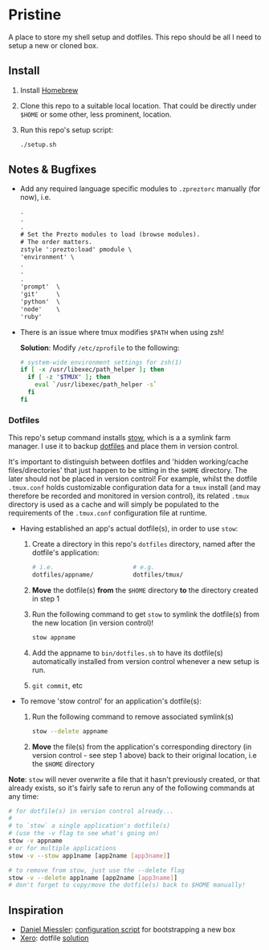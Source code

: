 # Pristine

A place to store my shell setup and dotfiles. This repo should be all I need to setup a new or cloned box.

## Install

1.  Install [Homebrew](https://brew.sh/)

2.  Clone this repo to a suitable local location. That could be directly under `$HOME` or some other, less prominent, location.

3.  Run this repo's setup script:

    ```sh
    ./setup.sh
    ```

## Notes & Bugfixes

-   Add any required language specific modules to `.zpreztorc` manually (for now), i.e.

    ```txt
    .
    .
    .
    # Set the Prezto modules to load (browse modules).
    # The order matters.
    zstyle ':prezto:load' pmodule \
    'environment' \
    .
    .
    .
    'prompt'  \
    'git'     \
    'python'  \
    'node'    \
    'ruby'
    ```

-   There is an issue where tmux modifies `$PATH` when using zsh!

    **Solution**: Modify `/etc/zprofile` to the following:

    ```sh
    # system-wide environment settings for zsh(1)
    if [ -x /usr/libexec/path_helper ]; then
      if [ -z "$TMUX" ]; then
        eval `/usr/libexec/path_helper -s`
      fi
    fi
    ```

### Dotfiles

This repo's setup command installs [stow](https://www.gnu.org/software/stow/), which is a a symlink farm manager. I use it to backup [dotfiles](https://dotfiles.github.io/) and place them in version control.

It's important to distinguish between dotfiles and 'hidden working/cache files/directories' that just happen to be sitting in the `$HOME` directory. The later should not be placed in version control! For example, whilst the dotfile `.tmux.conf` holds customizable configuration data for a `tmux` install (and may therefore be recorded and monitored in version control), its related `.tmux` directory is used as a cache and will simply be populated to the requirements of the `.tmux.conf` configuration file at runtime.

-   Having established an app's actual dotfile(s), in order to use `stow`:

    1.  Create a directory in this repo's `dotfiles` directory, named after the dotfile's application:

        ```sh
        # i.e.                      # e.g.
        dotfiles/appname/           dotfiles/tmux/
        ```

    2.  **Move** the dotfile(s) **from** the `$HOME` directory **to** the directory created in step 1

    3.  Run the following command to get `stow` to symlink the dotfile(s) from the new location (in version control)!

        ```sh
        stow appname
        ```

    4.  Add the appname to `bin/dotfiles.sh` to have its dotfile(s) automatically installed from version control whenever a new setup is run.

    5.  `git commit`, etc

-   To remove 'stow control' for an application's dotfile(s):

    1.  Run the following command to remove associated symlink(s)

        ```sh
        stow --delete appname
        ```

    2.  **Move** the file(s) from the application's corresponding directory (in version control - see step 1 above) back to their original location, i.e the `$HOME` directory

**Note**: `stow` will never overwrite a file that it hasn't previously created, or that already exists, so it's fairly safe to rerun any of the following commands at any time:

```sh
# for dotfile(s) in version control already...
#
# to `stow` a single application's dotfile(s)
# (use the -v flag to see what's going on)
stow -v appname
# or for multiple applications
stow -v --stow app1name [app2name [app3name]]

# to remove from stow, just use the --delete flag
stow -v --delete app1name [app2name [app3name]]
# don't forget to copy/move the dotfile(s) back to $HOME manually!
```

## Inspiration

-   [Daniel Miessler](https://github.com/danielmiessler): [configuration script](https://github.com/danielmiessler/Pristine) for bootstrapping a new box
-   [Xero](https://github.com/xero): dotfile [solution](https://github.com/xero/dotfiles)
